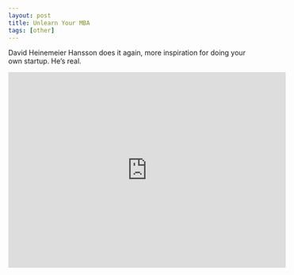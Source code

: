 ```yaml
---
layout: post
title: Unlearn Your MBA
tags: [other]
---
```


David Heinemeier Hansson does it again, more inspiration for doing your own startup. He’s real.

<iframe src="https://cdnapisec.kaltura.com/p/2279881/sp/227988100/embedIframeJs/uiconf_id/39241941/partner_id/2279881?iframeembed=true&playerId=kaltura-player-0_6wzemeq5&entry_id=0_6wzemeq5&flashvars[streamerType]=auto" width="560" height="395" allowfullscreen webkitallowfullscreen mozAllowFullScreen frameborder="0"></iframe>
